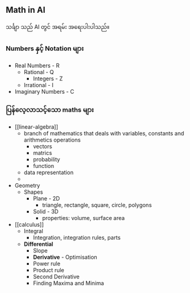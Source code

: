 Math in AI
----
သင်္ချာ သည် AI တွင် အရမ်း အရေးပါးပါသည်။
### Numbers နှင့် Notation များ

- Real Numbers - R 
	- Rational - Q
		- Integers - Z
	- Irrational - I
- Imaginary Numbers - C 

### ပြန်လေ့လာသင့်သော maths များ

- [[linear-algebra]]
	- branch of mathematics that deals with variables, constants and arithmetics operations
		- vectors
		- matrics
		- probability
		- function
	- data representation
	- 
- Geometry
	- Shapes
		- Plane - 2D
			- triangle, rectangle, square, circle, polygons
		- Solid - 3D
			- properties: volume, surface area
- [[calculus]]
	- Integral
		- Integration, integration rules, parts
	- **Differential**
		- Slope
		- **Derivative** - Optimisation 
		- Power rule
		- Product rule
		- Second Derivative
		- Finding Maxima and Minima
